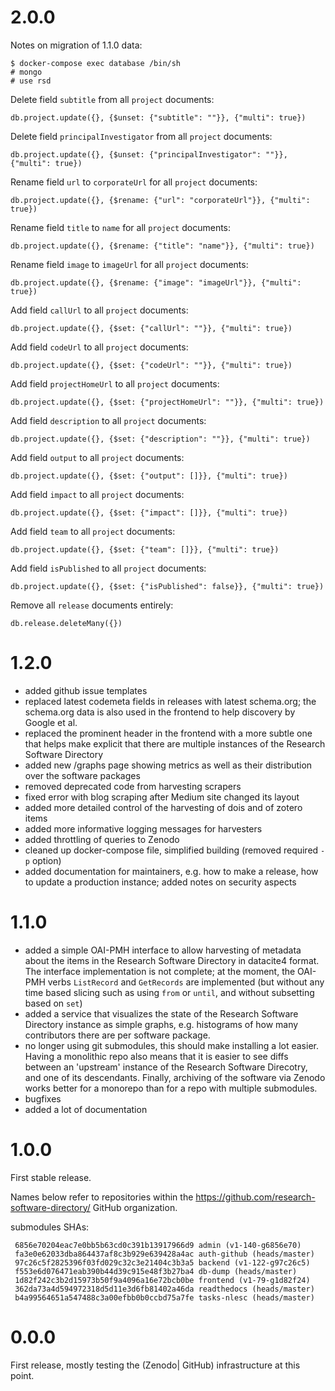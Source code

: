 # 2.0.0

Notes on migration of 1.1.0 data:

```
$ docker-compose exec database /bin/sh
# mongo
# use rsd
```

Delete field ``subtitle`` from all ``project`` documents:
```
db.project.update({}, {$unset: {"subtitle": ""}}, {"multi": true})
```

Delete field ``principalInvestigator`` from all ``project`` documents:
```
db.project.update({}, {$unset: {"principalInvestigator": ""}}, {"multi": true})
```

Rename field ``url`` to ``corporateUrl`` for all ``project`` documents:
```
db.project.update({}, {$rename: {"url": "corporateUrl"}}, {"multi": true})
```

Rename field ``title`` to ``name`` for all ``project`` documents:
```
db.project.update({}, {$rename: {"title": "name"}}, {"multi": true})
```

Rename field ``image`` to ``imageUrl`` for all ``project`` documents:
```
db.project.update({}, {$rename: {"image": "imageUrl"}}, {"multi": true})
```

Add field ``callUrl`` to all ``project`` documents:
```
db.project.update({}, {$set: {"callUrl": ""}}, {"multi": true})
```

Add field ``codeUrl`` to all ``project`` documents:
```
db.project.update({}, {$set: {"codeUrl": ""}}, {"multi": true})
```

Add field ``projectHomeUrl`` to all ``project`` documents:
```
db.project.update({}, {$set: {"projectHomeUrl": ""}}, {"multi": true})
```

Add field ``description`` to all ``project`` documents:
```
db.project.update({}, {$set: {"description": ""}}, {"multi": true})
```

Add field ``output`` to all ``project`` documents:
```
db.project.update({}, {$set: {"output": []}}, {"multi": true})
```

Add field ``impact`` to all ``project`` documents:
```
db.project.update({}, {$set: {"impact": []}}, {"multi": true})
```

Add field ``team`` to all ``project`` documents:
```
db.project.update({}, {$set: {"team": []}}, {"multi": true})
```

Add field ``isPublished`` to all ``project`` documents:
```
db.project.update({}, {$set: {"isPublished": false}}, {"multi": true})
```

Remove all ``release`` documents entirely:
```
db.release.deleteMany({})
```

# 1.2.0

- added github issue templates
- replaced latest codemeta fields in releases with latest schema.org; the schema.org data is also used in the frontend to help discovery by Google et al.
- replaced the prominent header in the frontend with a more subtle one that helps make explicit that there are multiple instances of the Research Software Directory
- added new /graphs page showing metrics as well as their distribution over the software packages
- removed deprecated code from harvesting scrapers
- fixed error with blog scraping after Medium site changed its layout
- added more detailed control of the harvesting of dois and of zotero items
- added more informative logging messages for harvesters
- added throttling of queries to Zenodo
- cleaned up docker-compose file, simplified building (removed required ``-p`` option)
- added documentation for maintainers, e.g. how to make a release, how to update a production instance; added notes on security aspects

# 1.1.0

- added a simple OAI-PMH interface to allow harvesting of metadata about the 
items in the Research Software Directory in datacite4 format. The interface
implementation is not complete; at the moment, the OAI-PMH verbs ``ListRecord``
and ``GetRecords`` are implemented (but without any time based slicing such as
using ``from`` or ``until``, and without subsetting based on ``set``)
- added a service that visualizes the state of the Research Software Directory 
instance as simple graphs, e.g. histograms of how many contributors there are 
per software package.
- no longer using git submodules, this should make installing a lot easier. 
Having a monolithic repo also means that it is easier to see diffs between an 
'upstream' instance of the Research Software Direcotry, and one of its
descendants. Finally, archiving of the software via Zenodo works better for a
monorepo than for a repo with multiple submodules.
- bugfixes
- added a lot of documentation

# 1.0.0

First stable release.

Names below refer to repositories within the https://github.com/research-software-directory/ GitHub organization.

submodules SHAs:
```
 6856e70204eac7e0bb5b63cd0c391b13917966d9 admin (v1-140-g6856e70)
 fa3e0e62033dba864437af8c3b929e639428a4ac auth-github (heads/master)
 97c26c5f2825396f03fd029c32c3e21404c3b3a5 backend (v1-122-g97c26c5)
 f553e6d076471eab390b44d39c915e48f3b27ba4 db-dump (heads/master)
 1d82f242c3b2d15973b50f9a4096a16e72bcb0be frontend (v1-79-g1d82f24)
 362da73a4d594972318d5d11e3d6fb81402a46da readthedocs (heads/master)
 b4a99564651a547488c3a00efbb0b0ccbd75a7fe tasks-nlesc (heads/master)
```

# 0.0.0

First release, mostly testing the (Zenodo| GitHub) infrastructure at this point.

